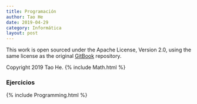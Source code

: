 ```yaml
---
title: Programación
author: Tao He
date: 2019-04-29
category: Informática
layout: post
---
```


This work is open sourced under the Apache License, Version 2.0, using the
same license as the original [GitBook](https://github.com/GitbookIO/gitbook) repository.

Copyright 2019 Tao He.
{% include Math.html %}

### Ejercicios

{% include Programming.html %}
